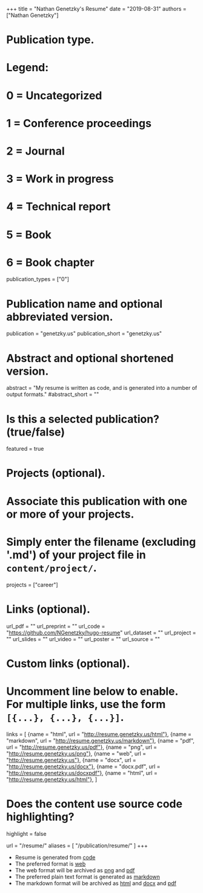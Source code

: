 +++
title = "Nathan Genetzky's Resume"
date = "2019-08-31"
authors = ["Nathan Genetzky"]

# Publication type.
# Legend:
# 0 = Uncategorized
# 1 = Conference proceedings
# 2 = Journal
# 3 = Work in progress
# 4 = Technical report
# 5 = Book
# 6 = Book chapter
publication_types = ["0"]

# Publication name and optional abbreviated version.
publication = "genetzky.us"
publication_short = "genetzky.us"

# Abstract and optional shortened version.
abstract = "My resume is written as code, and is generated into a number of output formats."
#abstract_short = ""

# Is this a selected publication? (true/false)
featured = true

# Projects (optional).
#   Associate this publication with one or more of your projects.
#   Simply enter the filename (excluding '.md') of your project file in `content/project/`.
projects = ["career"]

# Links (optional).
url_pdf = ""
url_preprint = ""
url_code = "https://github.com/NGenetzky/hugo-resume"
url_dataset = ""
url_project = ""
url_slides = ""
url_video = ""
url_poster = ""
url_source = ""

# Custom links (optional).
#   Uncomment line below to enable. For multiple links, use the form `[{...}, {...}, {...}]`.
links = [
    {name = "html", url = "http://resume.genetzky.us/html"},
    {name = "markdown", url = "http://resume.genetzky.us/markdown"},
    {name = "pdf", url = "http://resume.genetzky.us/pdf"},
    {name = "png", url = "http://resume.genetzky.us/png"},
    {name = "web", url = "http://resume.genetzky.us"},
    {name = "docx", url = "http://resume.genetzky.us/docx"},
    {name = "docx.pdf", url = "http://resume.genetzky.us/docxpdf"},
    {name = "html", url = "http://resume.genetzky.us/html"},
]

# Does the content use source code highlighting?
highlight = false

url = "/resume/"
aliases = [
    "/publication/resume/"
]
+++

- Resume is generated from [code](https://github.com/NGenetzky/hugo-resume)
- The preferred format is [web](http://resume.genetzky.us)
- The web format will be archived as
  [png](http://resume.genetzky.us/png) and
  [pdf](http://resume.genetzky.us/pdf)
- The preferred plain text format is generated as 
  [markdown](http://resume.genetzky.us/markdown)
- The markdown format will be archived as
  [html](http://resume.genetzky.us/html) and
  [docx](http://resume.genetzky.us/docx) and
  [pdf](http://resume.genetzky.us/docxpdf)


